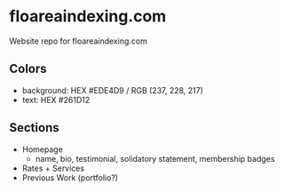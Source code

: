 # floareaindexing.com

Website repo for floareaindexing.com

## Colors
- background: HEX #EDE4D9 / RGB (237, 228, 217)
- text: HEX #261D12

## Sections
- Homepage
  - name, bio, testimonial, solidatory statement, membership badges
- Rates + Services
- Previous Work (portfolio?)
